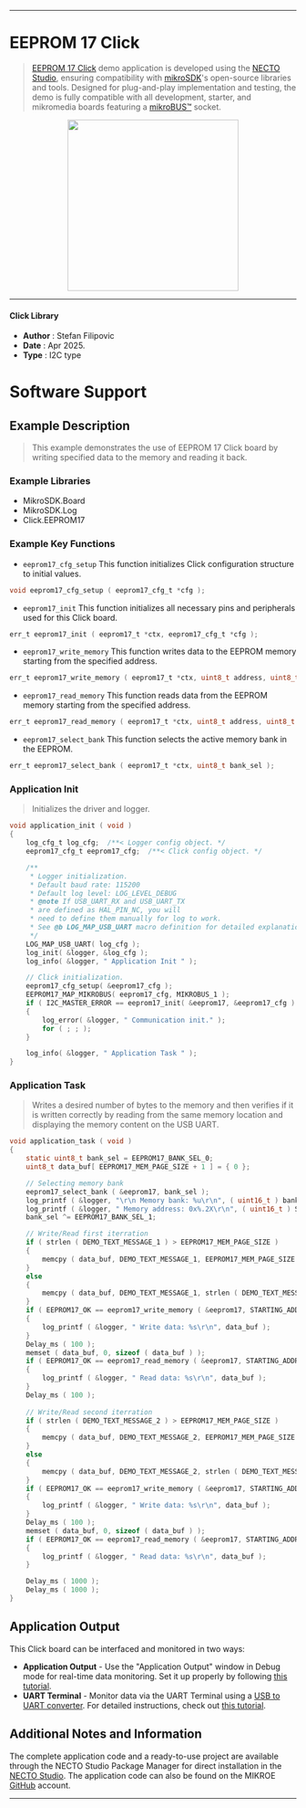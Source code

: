 
---
# EEPROM 17 Click

> [EEPROM 17 Click](https://www.mikroe.com/?pid_product=MIKROE-6641) demo application is developed using
the [NECTO Studio](https://www.mikroe.com/necto), ensuring compatibility with [mikroSDK](https://www.mikroe.com/mikrosdk)'s
open-source libraries and tools. Designed for plug-and-play implementation and testing, the demo is fully compatible with
all development, starter, and mikromedia boards featuring a [mikroBUS&trade;](https://www.mikroe.com/mikrobus) socket.

<p align="center">
  <img src="https://www.mikroe.com/?pid_product=MIKROE-6641&image=1" height=300px>
</p>

---

#### Click Library

- **Author**        : Stefan Filipovic
- **Date**          : Apr 2025.
- **Type**          : I2C type

# Software Support

## Example Description

> This example demonstrates the use of EEPROM 17 Click board by writing specified data to the memory and reading it back.

### Example Libraries

- MikroSDK.Board
- MikroSDK.Log
- Click.EEPROM17

### Example Key Functions

- `eeprom17_cfg_setup` This function initializes Click configuration structure to initial values.
```c
void eeprom17_cfg_setup ( eeprom17_cfg_t *cfg );
```

- `eeprom17_init` This function initializes all necessary pins and peripherals used for this Click board.
```c
err_t eeprom17_init ( eeprom17_t *ctx, eeprom17_cfg_t *cfg );
```

- `eeprom17_write_memory` This function writes data to the EEPROM memory starting from the specified address.
```c
err_t eeprom17_write_memory ( eeprom17_t *ctx, uint8_t address, uint8_t *data_in, uint8_t len );
```

- `eeprom17_read_memory` This function reads data from the EEPROM memory starting from the specified address.
```c
err_t eeprom17_read_memory ( eeprom17_t *ctx, uint8_t address, uint8_t *data_out, uint16_t len );
```

- `eeprom17_select_bank` This function selects the active memory bank in the EEPROM.
```c
err_t eeprom17_select_bank ( eeprom17_t *ctx, uint8_t bank_sel );
```

### Application Init

> Initializes the driver and logger.

```c
void application_init ( void )
{
    log_cfg_t log_cfg;  /**< Logger config object. */
    eeprom17_cfg_t eeprom17_cfg;  /**< Click config object. */

    /** 
     * Logger initialization.
     * Default baud rate: 115200
     * Default log level: LOG_LEVEL_DEBUG
     * @note If USB_UART_RX and USB_UART_TX 
     * are defined as HAL_PIN_NC, you will 
     * need to define them manually for log to work. 
     * See @b LOG_MAP_USB_UART macro definition for detailed explanation.
     */
    LOG_MAP_USB_UART( log_cfg );
    log_init( &logger, &log_cfg );
    log_info( &logger, " Application Init " );

    // Click initialization.
    eeprom17_cfg_setup( &eeprom17_cfg );
    EEPROM17_MAP_MIKROBUS( eeprom17_cfg, MIKROBUS_1 );
    if ( I2C_MASTER_ERROR == eeprom17_init( &eeprom17, &eeprom17_cfg ) )
    {
        log_error( &logger, " Communication init." );
        for ( ; ; );
    }

    log_info( &logger, " Application Task " );
}
```

### Application Task

> Writes a desired number of bytes to the memory and then verifies if it is written correctly
by reading from the same memory location and displaying the memory content on the USB UART.

```c
void application_task ( void )
{
    static uint8_t bank_sel = EEPROM17_BANK_SEL_0; 
    uint8_t data_buf[ EEPROM17_MEM_PAGE_SIZE + 1 ] = { 0 };

    // Selecting memory bank
    eeprom17_select_bank ( &eeprom17, bank_sel );
    log_printf ( &logger, "\r\n Memory bank: %u\r\n", ( uint16_t ) bank_sel );
    log_printf ( &logger, " Memory address: 0x%.2X\r\n", ( uint16_t ) STARTING_ADDRESS );
    bank_sel ^= EEPROM17_BANK_SEL_1;

    // Write/Read first iterration
    if ( strlen ( DEMO_TEXT_MESSAGE_1 ) > EEPROM17_MEM_PAGE_SIZE )
    {
        memcpy ( data_buf, DEMO_TEXT_MESSAGE_1, EEPROM17_MEM_PAGE_SIZE );
    }
    else
    {
        memcpy ( data_buf, DEMO_TEXT_MESSAGE_1, strlen ( DEMO_TEXT_MESSAGE_1 ) );
    }
    if ( EEPROM17_OK == eeprom17_write_memory ( &eeprom17, STARTING_ADDRESS, data_buf, EEPROM17_MEM_PAGE_SIZE ) )
    {
        log_printf ( &logger, " Write data: %s\r\n", data_buf );
    }
    Delay_ms ( 100 );
    memset ( data_buf, 0, sizeof ( data_buf ) );
    if ( EEPROM17_OK == eeprom17_read_memory ( &eeprom17, STARTING_ADDRESS, data_buf, EEPROM17_MEM_PAGE_SIZE ) )
    {
        log_printf ( &logger, " Read data: %s\r\n", data_buf );
    }
    Delay_ms ( 100 );
    
    // Write/Read second iterration
    if ( strlen ( DEMO_TEXT_MESSAGE_2 ) > EEPROM17_MEM_PAGE_SIZE )
    {
        memcpy ( data_buf, DEMO_TEXT_MESSAGE_2, EEPROM17_MEM_PAGE_SIZE );
    }
    else
    {
        memcpy ( data_buf, DEMO_TEXT_MESSAGE_2, strlen ( DEMO_TEXT_MESSAGE_2 ) );
    }
    if ( EEPROM17_OK == eeprom17_write_memory ( &eeprom17, STARTING_ADDRESS, data_buf, EEPROM17_MEM_PAGE_SIZE ) )
    {
        log_printf ( &logger, " Write data: %s\r\n", data_buf );
    }
    Delay_ms ( 100 );
    memset ( data_buf, 0, sizeof ( data_buf ) );
    if ( EEPROM17_OK == eeprom17_read_memory ( &eeprom17, STARTING_ADDRESS, data_buf, EEPROM17_MEM_PAGE_SIZE ) )
    {
        log_printf ( &logger, " Read data: %s\r\n", data_buf );
    }

    Delay_ms ( 1000 );
    Delay_ms ( 1000 );
}
```

## Application Output

This Click board can be interfaced and monitored in two ways:
- **Application Output** - Use the "Application Output" window in Debug mode for real-time data monitoring.
Set it up properly by following [this tutorial](https://www.youtube.com/watch?v=ta5yyk1Woy4).
- **UART Terminal** - Monitor data via the UART Terminal using
a [USB to UART converter](https://www.mikroe.com/click/interface/usb?interface*=uart,uart). For detailed instructions,
check out [this tutorial](https://help.mikroe.com/necto/v2/Getting%20Started/Tools/UARTTerminalTool).

## Additional Notes and Information

The complete application code and a ready-to-use project are available through the NECTO Studio Package Manager for 
direct installation in the [NECTO Studio](https://www.mikroe.com/necto). The application code can also be found on
the MIKROE [GitHub](https://github.com/MikroElektronika/mikrosdk_click_v2) account.

---
